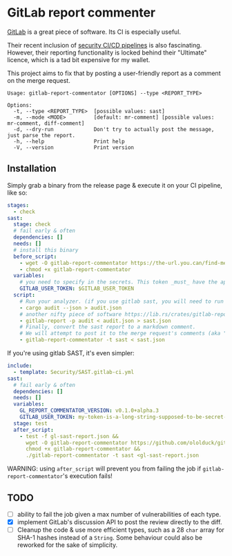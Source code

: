 # GitLab report commenter

[GitLab][gitlab] is a great piece of software. Its CI is especially useful.

Their recent inclusion of [security CI/CD pipelines][sast] is also fascinating. However, their reporting functionality is locked behind their "Ultimate" licence, which is a tad bit expensive for my wallet.

This project aims to fix that by posting a user-friendly report as a comment on the merge request.

```
Usage: gitlab-report-commentator [OPTIONS] --type <REPORT_TYPE>

Options:
  -t, --type <REPORT_TYPE>  [possible values: sast]
  -m, --mode <MODE>         [default: mr-comment] [possible values: mr-comment, diff-comment]
  -d, --dry-run             Don't try to actually post the message, just parse the report.
  -h, --help                Print help
  -V, --version             Print version
```

## Installation

Simply grab a binary from the release page & execute it on your CI pipeline, like so:

```yaml
stages:
  - check
sast:
  stage: check
  # fail early & often
  dependencies: []
  needs: []
  # install this binary
  before_script:
    - wget -O gitlab-report-commentator https://the-url.you.can/find-me
    - chmod +x gitlab-report-commentator
  variables:
    # you need to specify in the secrets. This token _must_ have the api permission.
    GITLAB_USER_TOKEN: $GITLAB_USER_TOKEN
  script:
    # Run your analyzer. (if you use gitlab sast, you will need to run a job with the sast run as a dependency/need and get its artifacts
    - cargo audit --json > audit.json
    # another nifty piece of software https://lib.rs/crates/gitlab-report
    - gitlab-report -p audit < audit.json > sast.json
    # Finally, convert the sast report to a markdown comment.
    # We will attempt to post it to the merge request's comments (aka "notes")
    - gitlab-report-commentator -t sast < sast.json
```

If you're using gitlab SAST, it's even simpler:

```yaml
include:
  - template: Security/SAST.gitlab-ci.yml
sast:
  # fail early & often
  dependencies: []
  needs: []
  variables:
    GL_REPORT_COMMENTATOR_VERSION: v0.1.0+alpha.3
    GITLAB_USER_TOKEN: my-token-is-a-long-string-supposed-to-be-secret-but-for-the-sake-of-demonstration-i-put-it-in-plain-text-in-my-commited-gitlabci.yaml-file
  stage: test
  after_script:
    - test -f gl-sast-report.json &&
      wget -O gitlab-report-commentator https://github.com/ololduck/gitlab-report-commentor/releases/download/GL_REPORT_COMMENTATOR_VERSION/gitlab-report-commentator.x86_64-musl &&
      chmod +x gitlab-report-commentator &&
      ./gitlab-report-commentator -t sast <gl-sast-report.json
```

WARNING: using `after_script` will prevent you from failing the job if `gitlab-report-commentator`'s execution fails!

## TODO

- [ ] ability to fail the job given a max number of vulnerabilities of each type.
- [x] implement GitLab's discussion API to post the review directly to the diff.
- [ ] Cleanup the code & use more efficient types, such as a 28 `char` array for SHA-1 hashes instead of a `String`. Some behaviour could also be reworked for the sake of simplicity.

[gitlab]: https://about.gitlab.com/
[sast]: https://docs.gitlab.com/ee/user/application_security/sast/

